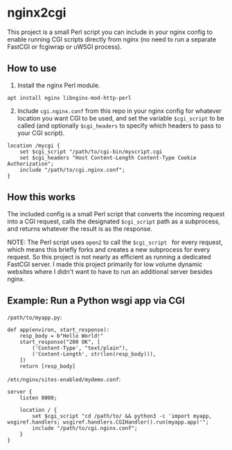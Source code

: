 # nginx2cgi

This project is a small Perl script you can include in your nginx config to enable running CGI scripts directly from nginx (no need to run a separate FastCGI or fcgiwrap or uWSGI process).

## How to use

1. Install the nginx Perl module.

```apt install nginx libnginx-mod-http-perl```

2. Include `cgi.nginx.conf` from this repo in your nginx config for whatever location you want CGI to be used, and set the variable `$cgi_script` to be called (and optionally `$cgi_headers` to specify which headers to pass to your CGI script).

```
location /mycgi {
    set $cgi_script "/path/to/cgi-bin/myscript.cgi
    set $cgi_headers "Host Content-Length Content-Type Cookie Authorization";
    include "/path/to/cgi.nginx.conf";
}
```

## How this works

The included config is a small Perl script that converts the incoming request into a CGI request, calls the designated `$cgi_script` path as a subprocess, and returns whatever the result is as the response.

NOTE: The Perl script uses `open2` to call the `$cgi_script ` for every request, which means this briefly forks and creates a new subprocess for every request. So this project is not nearly as efficient as running a dedicated FastCGI server. I made this project primarily for low volume dynamic websites where I didn't want to have to run an additional server besides nginx.

## Example: Run a Python wsgi app via CGI

`/path/to/myapp.py`:
```
def app(environ, start_response):
    resp_body = b"Hello World!"
    start_response("200 OK", [
        ('Content-Type', "text/plain"),
        ('Content-Length', str(len(resp_body))),
    ])
    return [resp_body]
```

`/etc/nginx/sites-enabled/mydemo.conf`:
```
server {
    listen 8000;

    location / {
        set $cgi_script "cd /path/to/ && python3 -c 'import myapp, wsgiref.handlers; wsgiref.handlers.CGIHandler().run(myapp.app)'";
        include "/path/to/cgi.nginx.conf";
    }
}
```
